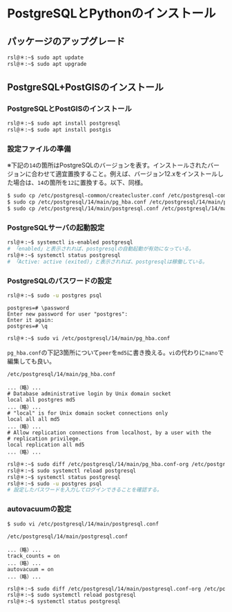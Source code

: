 # PostgreSQLとPythonのインストール

## パッケージのアップグレード
```bash
rsl@＊:~$ sudo apt update
rsl@＊:~$ sudo apt upgrade
```

## PostgreSQL+PostGISのインストール

### PostgreSQLとPostGISのインストール
```bash
rsl@＊:~$ sudo apt install postgresql
rsl@＊:~$ sudo apt install postgis
```

### 設定ファイルの準備
※下記の`14`の箇所はPostgreSQLのバージョンを表す。インストールされたバージョンに合わせて適宜置換すること。例えば、バージョン12.xをインストールした場合は、`14`の箇所を`12`に置換する。以下、同様。

```bash
$ sudo cp /etc/postgresql-common/createcluster.conf /etc/postgresql-common/createcluster.conf-org
$ sudo cp /etc/postgresql/14/main/pg_hba.conf /etc/postgresql/14/main/pg_hba.conf-org
$ sudo cp /etc/postgresql/14/main/postgresql.conf /etc/postgresql/14/main/postgresql.conf-org
```

### PostgreSQLサーバの起動設定
```bash
rsl@＊:~$ systemctl is-enabled postgresql
# 「enabled」と表示されれば、postgresqlの自動起動が有効になっている。
rsl@＊:~$ systemctl status postgresql
# 「Active: active (exited)」と表示されれば、postgresqlは稼働している。
```

### PostgreSQLのパスワードの設定
```bash
rsl@＊:~$ sudo -u postgres psql
```

```pgsql
postgres=# \password
Enter new password for user "postgres":
Enter it again: 
postgres=# \q
```

```bash
rsl@＊:~$ sudo vi /etc/postgresql/14/main/pg_hba.conf
```

`pg_hba.conf`の下記3箇所について`peer`を`md5`に書き換える。`vi`の代わりに`nano`で編集しても良い。

`/etc/postgresql/14/main/pg_hba.conf`
```
...（略）...
# Database administrative login by Unix domain socket
local all postgres md5
...（略）...
# "local" is for Unix domain socket connections only
local all all md5
...（略）...
# Allow replication connections from localhost, by a user with the
# replication privilege.
local replication all md5
...（略）...
```

```bash
rsl@＊:~$ sudo diff /etc/postgresql/14/main/pg_hba.conf-org /etc/postgresql/14/main/pg_hba.conf
rsl@＊:~$ sudo systemctl reload postgresql
rsl@＊:~$ systemctl status postgresql
rsl@＊:~$ sudo -u postgres psql
# 設定したパスワードを入力してログインできることを確認する。
```

### autovacuumの設定

```bash
$ sudo vi /etc/postgresql/14/main/postgresql.conf
```

`/etc/postgresql/14/main/postgresql.conf`
```
...（略）...
track_counts = on
...（略）...
autovacuum = on
...（略）...
```

```bash
rsl@＊:~$ sudo diff /etc/postgresql/14/main/postgresql.conf-org /etc/postgresql/14/main/postgresql.conf
rsl@＊:~$ sudo systemctl reload postgresql
rsl@＊:~$ systemctl status postgresql
```
